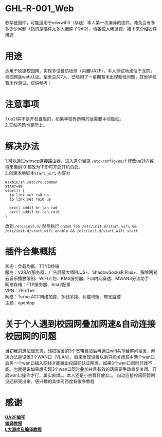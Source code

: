 # GHL-R-001_Web
歌华链固件，可能适用于newwifi3（存疑）本人第一次编译的固件，难免会有多多少少问题（指的是插件太多太臃肿了QAQ），请各位大佬见谅，接下来介绍固件用途
# 用途
适用于锐捷校园网，实现多设备防检测（内置UA2F），本人测试地点位于龙院，校园网是web认证。宿舍总共7人，已经用了一星期暂未出现断线问题，其他学校暂未作测试，仅供参考！
# 注意事项
1.ua2f并不是开机自启的，如果学校有断电的话需要手动启动。  
2.无线问题也是同上。
# 解决办法
1.可以通过winscp连接路由器，进入这个目录
`/etc/config/ua2f`
修改ua2f内容，将里面的'0'都改为'1'即可开启开机自启。  
2.创建本地脚本`start_wifi`
内容为
```
#!/bin/sh /etc/rc.common
START=99
start() {
  ip link set ra0 up
  ip link set rai0 up

  brctl addif br-lan ra0
  brctl addif br-lan rai0
}
```
放到 `/etc/init.d/` 然后执行 `chmod 755 /etc/init.d/start_wifi && /etc/init.d/start_wifi enable && /etc/init.d/start_wifi start`
# 插件合集概括
状态：负载均衡、TTYD终端    
服务：V2RAY服务器、广告屏蔽大师PLUS+、ShadowSocksR Plus+、解除网易云音乐播放限制、WIFI计划、KMS服务器、Frp内网穿透、MWAN3分流助手  
网络存储：FTP服务器、Aria2配置    
VPN：ZEroTier  
网络：Turbo ACC网络加速、多线多拨、负载均衡、带宽监控  
主题：opentop
# 关于个人遇到校园网叠加网速&自动连接校园网的问题
当初我的想法很天真，想把宿舍的3个宽带叠加后再通过wifi共享给整间宿舍，解决办法是设置3个WAN口（VLAN），后来发现设置以后只能关闭其中两个wan口后另一个wan口插入网线才能跳出校园网认证网页，如果3个wan口同时开就不能。也就是说如果想实现3个wan口同时叠加并且有效的话需要手动重复关闭、开启wan口操作才行，属实麻烦。。本人还是小白暂且放弃。。
自动连接校园网暂时没还研究出来，感兴趣的具体可百度有很多教程
# 感谢
**[UA2F编写](https://github.com/tonytt0624/GDUF-Web/issues/3)**  
**[编译教程](https://github.com/Lienol/openwrt)**  
**[L大源库及编译教程](https://github.com/coolsnowwolf/lede)**
